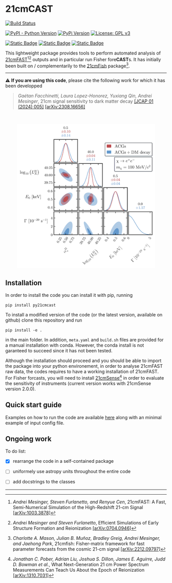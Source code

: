 # 21cmCAST

[![Build Status](https://github.com/gaetanfacchinetti/21cmCAST/actions/workflows/python-package.yml/badge.svg?branch=main)](https://github.com/gaetanfacchinetti/21cmCAST/actions/workflows/CI.yml?query=branch%3Amain)

[![PyPI - Python Version](https://img.shields.io/pypi/pyversions/py21cmcast)](https://pypi.org/project/py21cmcast/)
[![PyPi Version](https://img.shields.io/pypi/v/py21cmcast.svg)](https://pypi.python.org/pypi/py21cmcast/)
[![License: GPL v3](https://img.shields.io/badge/license-GPLv3-green.svg)](https://www.gnu.org/licenses/gpl-3.0)

[![Static Badge](https://img.shields.io/badge/physics-cosmology-darkblue)](https://en.wikipedia.org/wiki/Cosmology)
[![Static Badge](https://img.shields.io/badge/physics-21cm-yellow)](https://en.wikipedia.org/wiki/Hydrogen_line)
[![Static Badge](https://img.shields.io/badge/stats-fisher-green)](https://en.wikipedia.org/wiki/Fisher_information)



This lightweight package provides tools to perform automated analysis of [21cmFAST](https://21cmfast.readthedocs.io/en/latest/)[^1][^2] outputs and in particular run Fisher fore**CAST**s. It has initially been built on / complementarily to the [21cmFish](https://21cmfish.readthedocs.io/en/latest/) package[^3]. 

---
 ⚠️ **If you are using this code**, please cite the following work for which it has been developped
> *Gaétan Facchinetti, Laura Lopez-Honorez, Yuxiang Qin, Andrei Mesinger*, 21cm signal sensitivity to dark matter decay [[JCAP 01 (2024) 005]](https://iopscience.iop.org/article/10.1088/1475-7516/2024/01/005) [[arXiv:2308.16656]](https://arxiv.org/abs/2308.16656)

</br>

<p align="center">
  <img src="illustration.png" width="430" height="450" />
</p>


## Installation

In order to install the code you can install it with pip, running
```
pip install py21cmcast
```
To install a modified version of the code (or the latest version, available on github) clone this repository and run
```
pip install -e .
```
in the main folder. In addition, `meta.yaml` and `build.sh` files are provided for a manual installation with conda. However, the conda install is not garanteed to succeed since it has not been tested.

Although the installation should proceed and you should be able to import the package into your python environement, in order to analyse 21cmFAST raw data, the codes requires to have a working installation of 21cmFAST. For Fisher forcasts, you will need to install [21cmSense](https://21cmsense.readthedocs.io/en/latest/)[^4] in order to evaluate the sensitivity of instruments (current version works with 21cmSense version 2.0.0).


## Quick start guide

Examples on how to run the code are available [here](./examples/) along with an minimal example of input config file.


## Ongoing work

To do list:
- [x] rearrange the code in a self-contained package
- [ ] uniformely use astropy units throughout the entire code
- [ ] add docstrings to the classes


--- 
[^1]: *Andrei Mesinger, Steven Furlanetto, and Renyue Cen*, 21cmFAST: A Fast, Semi-Numerical Simulation of the High-Redshift 21-cm Signal [[arXiv:1003.3878]](https://arxiv.org/abs/1003.3878)

[^2]: *Andrei Mesinger and Steven Furlanetto*, Efficient Simulations of Early Structure Formation and Reionization [[arXiv:0704.0946]](https://arxiv.org/abs/0704.0946)

[^3]: *Charlotte A. Mason, Julian B. Muñoz, Bradley Greig, Andrei Mesinger, and Jaehong Park*, 21cmfish: Fisher-matrix framework for fast parameter forecasts from the cosmic 21-cm signal [[arXiv:2212.09797]](https://arxiv.org/abs/2212.09797)

[^4]: *Jonathan C. Pober, Adrian Liu, Joshua S. Dillon, James E. Aguirre, Judd D. Bowman et al.*, What Next-Generation 21 cm Power Spectrum Measurements Can Teach Us About the Epoch of Reionization [[arXiv:1310.7031]](https://arxiv.org/abs/1310.7031)
